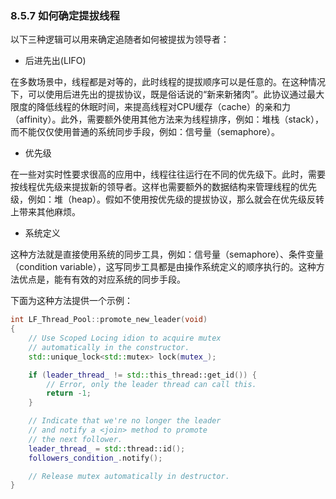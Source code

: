 
### 8.5.7 如何确定提拔线程

以下三种逻辑可以用来确定追随者如何被提拔为领导者：

 - 后进先出(LIFO)
 
在多数场景中，线程都是对等的，此时线程的提拔顺序可以是任意的。在这种情况下，可以使用后进先出的提拔协议，既是俗话说的“新来新猪肉”。此协议通过最大限度的降低线程的休眠时间，来提高线程对CPU缓存（cache）的亲和力（affinity）。此外，需要额外使用其他方法来为线程排序，例如：堆栈（stack），而不能仅仅使用普通的系统同步手段，例如：信号量（semaphore）。

 - 优先级

在一些对实时性要求很高的应用中，线程往往运行在不同的优先级下。此时，需要按线程优先级来提拔新的领导者。这样也需要额外的数据结构来管理线程的优先级，例如：堆（heap）。假如不使用按优先级的提拔协议，那么就会在优先级反转上带来其他麻烦。


 - 系统定义

这种方法就是直接使用系统的同步工具，例如：信号量（semaphore）、条件变量（condition variable），这写同步工具都是由操作系统定义的顺序执行的。这种方法优点是，能有有效的对应系统的同步手段。

下面为这种方法提供一个示例：

```c++
int LF_Thread_Pool::promote_new_leader(void)
{
    // Use Scoped Locing idion to acquire mutex
    // automatically in the constructor.
    std::unique_lock<std::mutex> lock(mutex_);

    if (leader_thread_ != std::this_thread::get_id()) {
        // Error, only the leader thread can call this.
        return -1;
    }

    // Indicate that we're no longer the leader
    // and notify a <join> method to promote
    // the next follower.
    leader_thread_ = std::thread::id();
    followers_condition_.notify();

    // Release mutex automatically in destructor.
}
```
